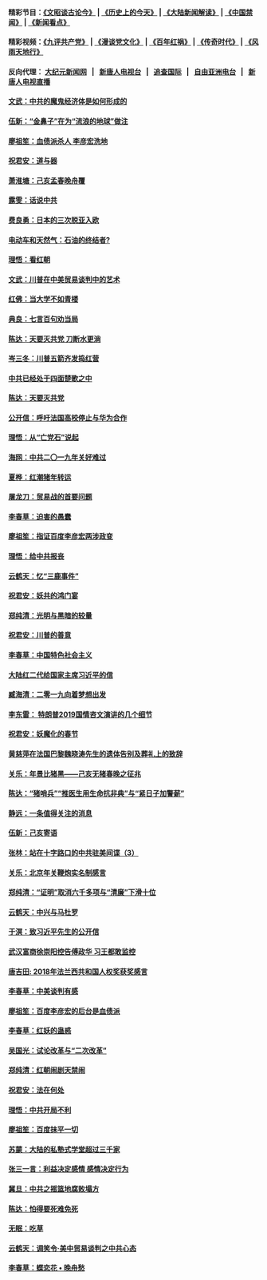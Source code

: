 #### 精彩节目：[《文昭谈古论今》](http://198.13.36.48/wenzhao) | [《历史上的今天》](http://198.13.36.48/today-in-history) | [《大陆新闻解读》](http://198.13.36.48/ntdtv-comedy) | [《中国禁闻》](http://198.13.36.48/ntdtv-news) | [《新闻看点》](http://198.13.36.48/news-insight) 

 #### 精彩视频：[《九评共产党》](http://198.13.36.48:10000/videos/jiuping) | [《漫谈党文化》](http://198.13.36.48:10000/videos/mtdwh) | [《百年红祸》](http://198.13.36.48:10000/videos/bnhh) | [《传奇时代》](http://198.13.36.48:10000/videos/legend) | [《风雨天地行》](http://198.13.36.48:10000/videos/fytdx) 

 #### 反向代理： [大纪元新闻网](http://198.13.36.48:10080/) &nbsp;&nbsp;|&nbsp;&nbsp; [新唐人电视台](http://198.13.36.48:8000/) &nbsp;&nbsp;|&nbsp;&nbsp; [追查国际](http://198.13.36.48:10010/) &nbsp;&nbsp;|&nbsp;&nbsp; [自由亚洲电台](http://198.13.36.48:9800/) &nbsp;&nbsp;|&nbsp;&nbsp; [新唐人电视直播](http://198.13.36.48/) 

#### [文武：中共的魔鬼经济体是如何形成的](../pages/nsc993/n11051908.md?t=02180637) 

#### [伍新：“金鼻子”在为“流浪的地球”做注](../pages/nsc993/n11051603.md?t=02180637) 

#### [廖祖笙：血债派杀人 李彦宏洗地](../pages/nsc993/n11051397.md?t=02180637) 

#### [祝君安：道与器](../pages/nsc993/n11050653.md?t=02180637) 

#### [萧淮塘：己亥孟春晚舟覆](../pages/nsc993/n11050615.md?t=02180637) 

#### [露雯：话说中共](../pages/nsc993/n11050549.md?t=02180637) 

#### [费良勇：日本的三次脱亚入欧](../pages/nsc993/n11050067.md?t=02180637) 

#### [电动车和天然气：石油的终结者?](../pages/nsc993/n11047401.md?t=02180637) 

#### [理悟：看红朝](../pages/nsc993/n11047368.md?t=02180637) 

#### [文武：川普在中美贸易谈判中的艺术](../pages/nsc993/n11047216.md?t=02180637) 

#### [红佛：当大学不如青楼](../pages/nsc993/n11046910.md?t=02180637) 

#### [典良：七言百句劝当局](../pages/nsc993/n11046467.md?t=02180637) 

#### [陈达：天要灭共党 刀断水更淌](../pages/nsc993/n11045758.md?t=02180637) 

#### [岑三冬：川普五箭齐发捣红营](../pages/nsc993/n11045729.md?t=02180637) 

#### [中共已经处于四面楚歌之中](../pages/nsc993/n11044959.md?t=02180637) 

#### [陈达：天要灭共党](../pages/nsc993/n11043924.md?t=02180637) 

#### [公开信：呼吁法国高校停止与华为合作](../pages/nsc993/n11042967.md?t=02180637) 

#### [理悟：从“亡党石”说起](../pages/nsc993/n11042524.md?t=02180637) 

#### [海网：中共二〇一九年关好难过](../pages/nsc993/n11041415.md?t=02180637) 

#### [夏桦：红潮猪年转运](../pages/nsc993/n11041337.md?t=02180637) 

#### [屠龙刀：贸易战的首要问题](../pages/nsc993/n11040283.md?t=02180637) 

#### [李春草：迫害的愚蠢](../pages/nsc993/n11036601.md?t=02180637) 

#### [廖祖笙：指证百度李彦宏两涉政变](../pages/nsc993/n11036579.md?t=02180637) 

#### [理悟：给中共报丧](../pages/nsc993/n11036501.md?t=02180637) 

#### [云鹤天：忆“三鹿事件”](../pages/nsc993/n11036466.md?t=02180637) 

#### [祝君安：妖共的鸿门宴](../pages/nsc993/n11035387.md?t=02180637) 

#### [郑纯清：光明与黑暗的较量](../pages/nsc993/n11035337.md?t=02180637) 

#### [祝君安：川普的善意](../pages/nsc993/n11032077.md?t=02180637) 

#### [李春草：中国特色社会主义](../pages/nsc993/n11032132.md?t=02180637) 

#### [大陆红二代给国家主席习近平的信](../pages/nsc993/n11031995.md?t=02180637) 

#### [臧海清：二零一九向着梦想出发](../pages/nsc993/n11031959.md?t=02180637) 

#### [李东雷： 特朗普2019国情咨文演讲的几个细节](../pages/nsc993/n11031943.md?t=02180637) 

#### [祝君安：妖魔化的春节](../pages/nsc993/n11031747.md?t=02180637) 

#### [黄慈萍在法国巴黎魏晓涛先生的遗体告别及葬礼上的致辞](../pages/nsc993/n11031419.md?t=02180637) 

#### [关乐：年景比猪黑——己亥无猪春晚之征兆](../pages/nsc993/n11031494.md?t=02180637) 

#### [陈达：“猪哨兵”“推医生用生命抗非典”与“紧日子加警薪”](../pages/nsc993/n11027746.md?t=02180637) 

#### [静远：一条值得关注的消息](../pages/nsc993/n11024470.md?t=02180637) 

#### [伍新：己亥寄语](../pages/nsc993/n11024543.md?t=02180637) 

#### [张林：站在十字路口的中共驻美间谍（3）](../pages/nsc993/n11023043.md?t=02180637) 

#### [关乐：北京年关鞭炮实名制感言](../pages/nsc993/n11022630.md?t=02180637) 

#### [郑纯清：“证明”取消六千多项与“清廉”下滑十位](../pages/nsc993/n11022638.md?t=02180637) 

#### [云鹤天：中兴与马杜罗](../pages/nsc993/n11022620.md?t=02180637) 

#### [于溟：致习近平先生的公开信](../pages/nsc993/n11022593.md?t=02180637) 

#### [武汉富商徐崇阳控告傅政华 习王都敢监控](../pages/nsc993/n11022212.md?t=02180637) 

#### [唐吉田: 2018年法兰西共和国人权奖获奖感言](../pages/nsc993/n11021537.md?t=02180637) 

#### [李春草：中美谈判有感](../pages/nsc993/n11019776.md?t=02180637) 

#### [廖祖笙：百度李彦宏的后台是血债派](../pages/nsc993/n11019767.md?t=02180637) 

#### [李春草：红妖的蛊惑](../pages/nsc993/n11017095.md?t=02180637) 

#### [吴国光：试论改革与“二次改革”](../pages/nsc993/n11017055.md?t=02180637) 

#### [郑纯清：红朝闹剧天禁闹](../pages/nsc993/n11017030.md?t=02180637) 

#### [祝君安：法在何处](../pages/nsc993/n11017021.md?t=02180637) 

#### [理悟：中共开局不利](../pages/nsc993/n11016938.md?t=02180637) 

#### [廖祖笙：百度抹平一切](../pages/nsc993/n11014925.md?t=02180637) 

#### [苏蒙：大陆的私塾式学堂超过三千家](../pages/nsc993/n11014334.md?t=02180637) 

#### [张三一言：利益决定感情 感情决定行为](../pages/nsc993/n11012463.md?t=02180637) 

#### [冀旦：中共之摇篮地腐败塌方](../pages/nsc993/n11009533.md?t=02180637) 

#### [陈达：怕得要死难免死](../pages/nsc993/n11009520.md?t=02180637) 

#### [无眠：吃草](../pages/nsc993/n11007940.md?t=02180637) 

#### [云鹤天：调笑令‧美中贸易谈判之中共心态](../pages/nsc993/n11007670.md?t=02180637) 

#### [李春草：蝶恋花  •  晚舟愁](../pages/nsc993/n11006605.md?t=02180637) 

